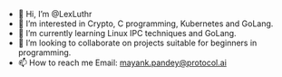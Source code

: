 - 👋 Hi, I’m @LexLuthr
- 👀 I’m interested in Crypto, C programming, Kubernetes and GoLang.
- 🌱 I’m currently learning Linux IPC techniques and GoLang.
- 💞️ I’m looking to collaborate on projects suitable for beginners in programming.
- 📫 How to reach me Email: mayank.pandey@protocol.ai

<!---
LexLuthr/LexLuthr is a ✨ special ✨ repository because its `README.md` (this file) appears on your GitHub profile.
You can click the Preview link to take a look at your changes.
--->
